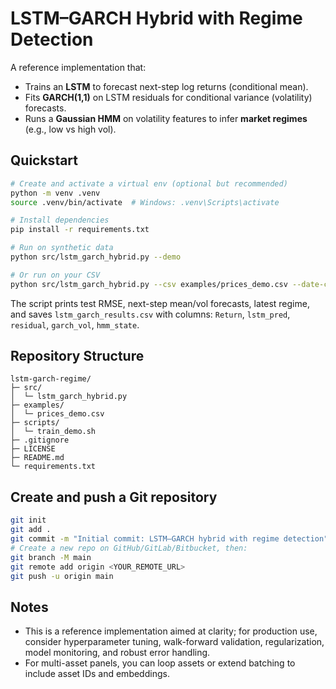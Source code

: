 # LSTM–GARCH Hybrid with Regime Detection

A reference implementation that:
- Trains an **LSTM** to forecast next-step log returns (conditional mean).
- Fits **GARCH(1,1)** on LSTM residuals for conditional variance (volatility) forecasts.
- Runs a **Gaussian HMM** on volatility features to infer **market regimes** (e.g., low vs high vol).

## Quickstart

```bash
# Create and activate a virtual env (optional but recommended)
python -m venv .venv
source .venv/bin/activate  # Windows: .venv\Scripts\activate

# Install dependencies
pip install -r requirements.txt

# Run on synthetic data
python src/lstm_garch_hybrid.py --demo

# Or run on your CSV
python src/lstm_garch_hybrid.py --csv examples/prices_demo.csv --date-col Date --price-col Close   --lookback 60 --epochs 30 --hidden 64 --layers 1
```

The script prints test RMSE, next-step mean/vol forecasts, latest regime, and saves
`lstm_garch_results.csv` with columns: `Return`, `lstm_pred`, `residual`, `garch_vol`, `hmm_state`.

## Repository Structure

```
lstm-garch-regime/
├─ src/
│  └─ lstm_garch_hybrid.py
├─ examples/
│  └─ prices_demo.csv
├─ scripts/
│  └─ train_demo.sh
├─ .gitignore
├─ LICENSE
├─ README.md
└─ requirements.txt
```

## Create and push a Git repository

```bash
git init
git add .
git commit -m "Initial commit: LSTM–GARCH hybrid with regime detection"
# Create a new repo on GitHub/GitLab/Bitbucket, then:
git branch -M main
git remote add origin <YOUR_REMOTE_URL>
git push -u origin main
```

## Notes

- This is a reference implementation aimed at clarity; for production use, consider hyperparameter tuning,
  walk-forward validation, regularization, model monitoring, and robust error handling.
- For multi-asset panels, you can loop assets or extend batching to include asset IDs and embeddings.
